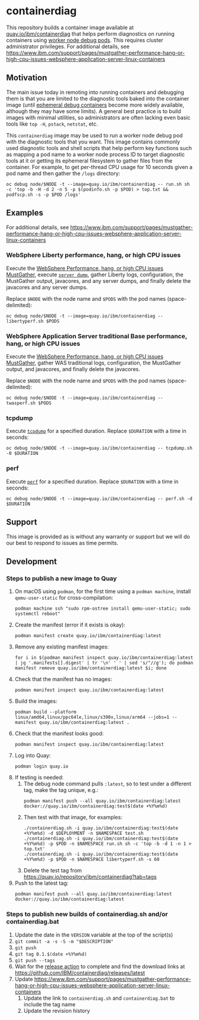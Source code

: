 # containerdiag

This repository builds a container image available at [quay.io/ibm/containerdiag](https://quay.io/repository/ibm/containerdiag?tab=tags) that helps perform diagnostics on running containers using [worker node debug pods](https://kubernetes.io/docs/tasks/debug/debug-application/debug-running-pod/#node-shell-session). This requires cluster administrator privileges. For additional details, see <https://www.ibm.com/support/pages/mustgather-performance-hang-or-high-cpu-issues-websphere-application-server-linux-containers>

## Motivation

The main issue today in remoting into running containers and debugging them is that you are limited to the diagnostic tools baked into the container image (until [ephemeral debug containers](https://kubernetes.io/docs/tasks/debug/debug-application/debug-running-pod/#ephemeral-container) become more widely available, although they may have some limits). A general best practice is to build images with minimal utilities, so administrators are often lacking even basic tools like `top -H`, `pstack`, `netstat`, etc.

This `containerdiag` image may be used to run a worker node debug pod with the diagnostic tools that you want. This image contains commonly used diagnostic tools and shell scripts that help perform key functions such as mapping a pod name to a worker node process ID to target diagnostic tools at it or getting its ephemeral filesystem to gather files from the container. For example, to get per-thread CPU usage for 10 seconds given a pod name and then gather the `/logs` directory:

`oc debug node/$NODE -t --image=quay.io/ibm/containerdiag -- run.sh sh -c 'top -b -H -d 2 -n 5 -p $(podinfo.sh -p $POD) > top.txt && podfscp.sh -s -p $POD /logs'`

## Examples

For additional details, see <https://www.ibm.com/support/pages/mustgather-performance-hang-or-high-cpu-issues-websphere-application-server-linux-containers>

### WebSphere Liberty performance, hang, or high CPU issues

Execute the [WebSphere Performance, hang, or high CPU issues MustGather](https://www.ibm.com/support/pages/mustgather-performance-hang-or-high-cpu-issues-websphere-application-server-linux), execute [`server dump`](https://www.ibm.com/docs/en/was-liberty/core?topic=line-generating-liberty-server-dump-from-command), gather Liberty logs, configuration, the MustGather output, javacores, and any server dumps, and finally delete the javacores and any server dumps.

Replace `$NODE` with the node name and `$PODS` with the pod names (space-delimited):

```
oc debug node/$NODE -t --image=quay.io/ibm/containerdiag -- libertyperf.sh $PODS
```

### WebSphere Application Server traditional Base performance, hang, or high CPU issues

Execute the [WebSphere Performance, hang, or high CPU issues MustGather](https://www.ibm.com/support/pages/mustgather-performance-hang-or-high-cpu-issues-websphere-application-server-linux), gather WAS traditional logs, configuration, the MustGather output, and javacores, and finally delete the javacores.

Replace `$NODE` with the node name and `$PODS` with the pod names (space-delimited):

```
oc debug node/$NODE -t --image=quay.io/ibm/containerdiag -- twasperf.sh $PODS
```

### tcpdump

Execute [`tcpdump`](https://www.kernel.org/doc/man-pages/online/pages/man1/tcpdump.1.html) for a specified duration. Replace `$DURATION` with a time in seconds:

```
oc debug node/$NODE -t --image=quay.io/ibm/containerdiag -- tcpdump.sh -0 $DURATION
```

### perf

Execute [`perf`](https://www.kernel.org/doc/man-pages/online/pages/man1/perf.1.html) for a specified duration. Replace `$DURATION` with a time in seconds:

```
oc debug node/$NODE -t --image=quay.io/ibm/containerdiag -- perf.sh -d $DURATION
```

## Support

This image is provided as is without any warranty or support but we will do our best to respond to issues as time permits.

## Development

### Steps to publish a new image to Quay

1. On macOS using `podman`, for the first time using a `podman machine`, install `qemu-user-static` for cross-compilation:
   ```
   podman machine ssh "sudo rpm-ostree install qemu-user-static; sudo systemctl reboot"
   ```
1. Create the manifest (error if it exists is okay):
   ```
   podman manifest create quay.io/ibm/containerdiag:latest
   ```
1. Remove any existing manifest images:
   ```
   for i in $(podman manifest inspect quay.io/ibm/containerdiag:latest | jq '.manifests[].digest' | tr '\n' ' ' | sed 's/"//g'); do podman manifest remove quay.io/ibm/containerdiag:latest $i; done
   ```
1. Check that the manifest has no images:
   ```
   podman manifest inspect quay.io/ibm/containerdiag:latest
   ```
1. Build the images:
   ```
   podman build --platform linux/amd64,linux/ppc64le,linux/s390x,linux/arm64 --jobs=1 --manifest quay.io/ibm/containerdiag:latest .
   ```
1. Check that the manifest looks good:
   ```
   podman manifest inspect quay.io/ibm/containerdiag:latest
   ```
1. Log into Quay:
   ```
   podman login quay.io
   ```
1. If testing is needed:
    1. The debug node command pulls `:latest`, so to test under a different tag, make the tag unique, e.g.:
       ```
       podman manifest push --all quay.io/ibm/containerdiag:latest docker://quay.io/ibm/containerdiag:test$(date +%Y%m%d)
       ```
    1. Then test with that image, for examples:
       ```
       ./containerdiag.sh -i quay.io/ibm/containerdiag:test$(date +%Y%m%d) -d $DEPLOYMENT -n $NAMESPACE test.sh
       ./containerdiag.sh -i quay.io/ibm/containerdiag:test$(date +%Y%m%d) -p $POD -n $NAMESPACE run.sh sh -c 'top -b -d 1 -n 1 > top.txt'
       ./containerdiag.sh -i quay.io/ibm/containerdiag:test$(date +%Y%m%d) -p $POD -n $NAMESPACE libertyperf.sh -s 60
       ```
    1. Delete the test tag from <https://quay.io/repository/ibm/containerdiag?tab=tags>
1. Push to the latest tag:
   ```
   podman manifest push --all quay.io/ibm/containerdiag:latest docker://quay.io/ibm/containerdiag:latest
   ```

### Steps to publish new builds of containerdiag.sh and/or containerdiag.bat

1. Update the date in the `VERSION` variable at the top of the script(s)
1. `git commit -a -s -S -m "$DESCRIPTION"`
1. `git push`
1. `git tag 0.1.$(date +%Y%m%d)`
1. `git push --tags`
1. Wait for the [release action](https://github.com/IBM/containerdiag/actions) to complete and find the download links at <https://github.com/IBM/containerdiag/releases/latest>
1. Update <https://www.ibm.com/support/pages/mustgather-performance-hang-or-high-cpu-issues-websphere-application-server-linux-containers>
    1. Update the link to `containerdiag.sh` and `containerdiag.bat` to include the tag name
    1. Update the revision history

